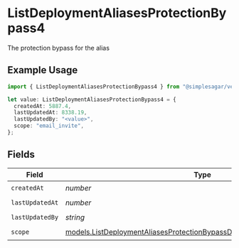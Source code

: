 # ListDeploymentAliasesProtectionBypass4

The protection bypass for the alias

## Example Usage

```typescript
import { ListDeploymentAliasesProtectionBypass4 } from "@simplesagar/vercel/models/listdeploymentaliasesop.js";

let value: ListDeploymentAliasesProtectionBypass4 = {
  createdAt: 5887.4,
  lastUpdatedAt: 8338.19,
  lastUpdatedBy: "<value>",
  scope: "email_invite",
};
```

## Fields

| Field                                                                                                                                                    | Type                                                                                                                                                     | Required                                                                                                                                                 | Description                                                                                                                                              |
| -------------------------------------------------------------------------------------------------------------------------------------------------------- | -------------------------------------------------------------------------------------------------------------------------------------------------------- | -------------------------------------------------------------------------------------------------------------------------------------------------------- | -------------------------------------------------------------------------------------------------------------------------------------------------------- |
| `createdAt`                                                                                                                                              | *number*                                                                                                                                                 | :heavy_check_mark:                                                                                                                                       | N/A                                                                                                                                                      |
| `lastUpdatedAt`                                                                                                                                          | *number*                                                                                                                                                 | :heavy_check_mark:                                                                                                                                       | N/A                                                                                                                                                      |
| `lastUpdatedBy`                                                                                                                                          | *string*                                                                                                                                                 | :heavy_check_mark:                                                                                                                                       | N/A                                                                                                                                                      |
| `scope`                                                                                                                                                  | [models.ListDeploymentAliasesProtectionBypassDeploymentsResponse200Scope](../models/listdeploymentaliasesprotectionbypassdeploymentsresponse200scope.md) | :heavy_check_mark:                                                                                                                                       | N/A                                                                                                                                                      |